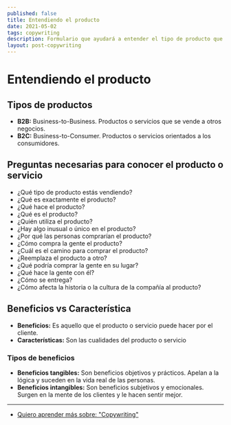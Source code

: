 ```yaml
---
published: false
title: Entendiendo el producto
date: 2021-05-02
tags: copywriting
description: Formulario que ayudará a entender el tipo de producto que se intenta vender.
layout: post-copywriting
---
```


# Entendiendo el producto

## Tipos de productos

- **B2B:** Business-to-Business. Productos o servicios que se vende a otros negocios.
- **B2C:** Business-to-Consumer. Productos o servicios orientados a los consumidores.

## Preguntas necesarias para conocer el producto o servicio

- ¿Qué tipo de producto estás vendiendo?
- ¿Qué es exactamente el producto?
- ¿Qué hace el producto?
- ¿Qué es el producto?
- ¿Quién utiliza el producto?
- ¿Hay algo inusual o único en el producto?
- ¿Por qué las personas comprarían el producto?
- ¿Cómo compra la gente el producto?
- ¿Cuál es el camino para comprar el producto?
- ¿Reemplaza el producto a otro?
- ¿Qué podría comprar la gente en su lugar?
- ¿Qué hace la gente con él?
- ¿Cómo se entrega?
- ¿Cómo afecta la historia o la cultura de la compañía al producto?

## Beneficios vs Característica

- **Beneficios:** Es aquello que el producto o servicio puede hacer por el cliente.
- **Características:** Son las cualidades del producto o servicio

### Tipos de beneficios

- **Beneficios tangibles:** Son beneficios objetivos y prácticos. Apelan a la lógica y suceden en la vida real de las personas.
- **Beneficios intangibles:** Son beneficios subjetivos y emocionales. Surgen en la mente de los clientes y le hacen sentir mejor.

---

- [Quiero aprender más sobre: "Copywriting"](../00/copywriting)